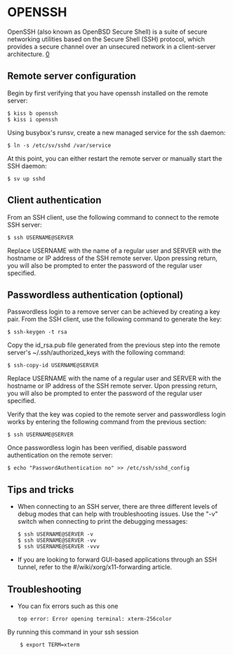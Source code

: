 OPENSSH
=======

OpenSSH (also known as OpenBSD Secure Shell) is a suite of secure networking
utilities based on the Secure Shell (SSH) protocol, which provides a secure 
channel over an unsecured network in a client-server architecture. [0]

Remote server configuration
---------------------------

Begin by first verifying that you have openssh installed on the remote server:

    $ kiss b openssh
    $ kiss i openssh

Using busybox's runsv, create a new managed service for the ssh daemon:

    $ ln -s /etc/sv/sshd /var/service

At this point, you can either restart the remote server or manually start the 
SSH daemon:

    $ sv up sshd

Client authentication
---------------------

From an SSH client, use the following command to connect to the remote SSH 
server:

    $ ssh USERNAME@SERVER

Replace USERNAME with the name of a regular user and SERVER with the hostname or 
IP address of the SSH remote server. Upon pressing return, you will also be
prompted to enter the password of the regular user specified.

Passwordless authentication (optional)
--------------------------------------

Passwordless login to a remove server can be achieved by creating a key pair. 
From the SSH client, use the following command to generate the key:

    $ ssh-keygen -t rsa

Copy the id_rsa.pub file generated from the previous step into the remote 
server's ~/.ssh/authorized_keys with the following command:

    $ ssh-copy-id USERNAME@SERVER

Replace USERNAME with the name of a regular user and SERVER with the hostname or 
IP address of the SSH remote server. Upon pressing return, you will also be
prompted to enter the password of the regular user specified.

Verify that the key was copied to the remote server and passwordless login works
by entering the following command from the previous section:

    $ ssh USERNAME@SERVER

Once passwordless login has been verified, disable password authentication on
the remote server:

    $ echo "PasswordAuthentication no" >> /etc/ssh/sshd_config

Tips and tricks
---------------

*   When connecting to an SSH server, there are three different levels of debug
    modes that can help with troubleshooting issues. Use the "-v" switch when
    connecting to print the debugging messages:

        $ ssh USERNAME@SERVER -v
        $ ssh USERNAME@SERVER -vv
        $ ssh USERNAME@SERVER -vvv

*   If you are looking to forward GUI-based applications through an SSH tunnel,
    refer to the #/wiki/xorg/x11-forwarding article.

Troubleshooting
---------------

*   You can fix errors such as this one

        top error: Error opening terminal: xterm-256color

By running this command in your ssh session

        $ export TERM=xterm

[0]: https://www.openssh.com/openbsd.html
[1]: https://wiki.gentoo.org/wiki/SSH
